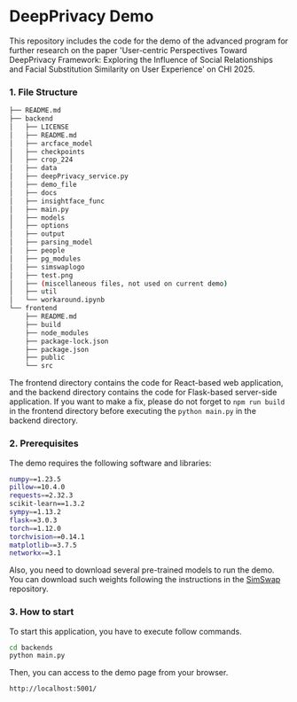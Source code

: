 # DeepPrivacy Demo

This repository includes the code for the demo of the advanced program for further research on the paper 'User-centric Perspectives Toward DeepPrivacy Framework: Exploring the Influence of Social Relationships and Facial Substitution Similarity on User Experience' on CHI 2025.


### 1. File Structure

```sh
├── README.md
├── backend
│   ├── LICENSE
│   ├── README.md
│   ├── arcface_model
│   ├── checkpoints
│   ├── crop_224
│   ├── data
│   ├── deepPrivacy_service.py
│   ├── demo_file
│   ├── docs
│   ├── insightface_func
│   ├── main.py
│   ├── models
│   ├── options
│   ├── output
│   ├── parsing_model
│   ├── people
│   ├── pg_modules
│   ├── simswaplogo
│   ├── test.png
│   ├── (miscellaneous files, not used on current demo)
│   ├── util
│   └── workaround.ipynb
└── frontend
    ├── README.md
    ├── build
    ├── node_modules
    ├── package-lock.json
    ├── package.json
    ├── public
    └── src
```

The frontend directory contains the code for React-based web application, and the backend directory contains the code for Flask-based server-side application. If you want to make a fix, please do not forget to ```npm run build``` in the frontend directory before executing the ```python main.py``` in the backend directory.

### 2. Prerequisites
The demo requires the following software and libraries:
```sh
numpy==1.23.5
pillow==10.4.0
requests==2.32.3
scikit-learn==1.3.2
sympy==1.13.2
flask==3.0.3
torch==1.12.0
torchvision==0.14.1
matplotlib==3.7.5
networkx==3.1
```

Also, you need to download several pre-trained models to run the demo. You can download such weights following the instructions in the [SimSwap](https://github.com/neuralchen/SimSwap) repository.

### 3. How to start

To start this application, you have to execute follow commands.

```sh
cd backends
python main.py
```

Then, you can access to the demo page from your browser.

```sh
http://localhost:5001/
```
